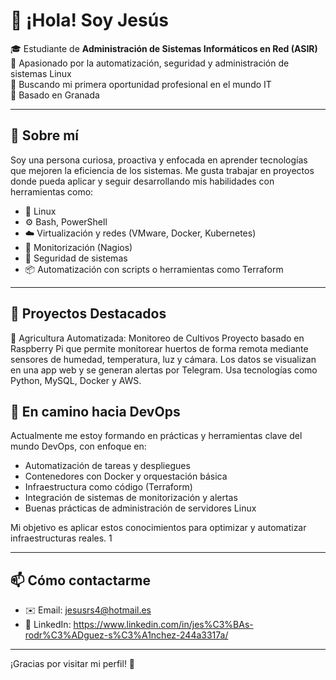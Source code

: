 # 👋 ¡Hola! Soy Jesús

🎓 Estudiante de **Administración de Sistemas Informáticos en Red (ASIR)**  
🔧 Apasionado por la automatización, seguridad y administración de sistemas Linux  
🚀 Buscando mi primera oportunidad profesional en el mundo IT  
📍 Basado en Granada

---

## 💼 Sobre mí

Soy una persona curiosa, proactiva y enfocada en aprender tecnologías que mejoren la eficiencia de los sistemas. Me gusta trabajar en proyectos donde pueda aplicar y seguir desarrollando mis habilidades con herramientas como:

- 🐧 Linux
- ⚙️ Bash, PowerShell
- ☁️ Virtualización y redes (VMware, Docker, Kubernetes)
- 🧪 Monitorización (Nagios)
- 🔐 Seguridad de sistemas
- 📦 Automatización con scripts o herramientas como Terraform

---

## 📂 Proyectos Destacados

🔹 Agricultura Automatizada: Monitoreo de Cultivos
Proyecto basado en Raspberry Pi que permite monitorear huertos de forma remota mediante sensores de humedad, temperatura, luz y cámara. Los datos se visualizan en una app web y se generan alertas por Telegram. Usa tecnologías como Python, MySQL, Docker y AWS.

## 🧠 En camino hacia DevOps

Actualmente me estoy formando en prácticas y herramientas clave del mundo DevOps, con enfoque en:

- Automatización de tareas y despliegues
- Contenedores con Docker y orquestación básica
- Infraestructura como código (Terraform)
- Integración de sistemas de monitorización y alertas
- Buenas prácticas de administración de servidores Linux

Mi objetivo es aplicar estos conocimientos para optimizar y automatizar infraestructuras reales.
1

---

## 📫 Cómo contactarme

- ✉️ Email: jesusrs4@hotmail.es
- 💼 LinkedIn: https://www.linkedin.com/in/jes%C3%BAs-rodr%C3%ADguez-s%C3%A1nchez-244a3317a/

---

¡Gracias por visitar mi perfil! 🚀

